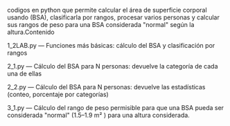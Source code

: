 codigos en python que permite calcular el área de superficie corporal usando
(BSA), clasificarla por rangos, procesar varios personas y calcular sus rangos de peso para una BSA considerada "normal" según la altura.Contenido

1_2LAB.py — Funciones más básicas: cálculo del BSA y clasificación por rangos

2_1.py — Cálculo del BSA para N personas: devuelve la categoría de cada una de ellas

2_2.py — Cálculo del BSA para N personas: devuelve las estadísticas (conteo, porcentaje por categorías)

3_1.py — Cálculo del rango de peso permisible para que una BSA pueda ser considerada "normal" (1.5–1.9 m² ) para una altura considerada.
